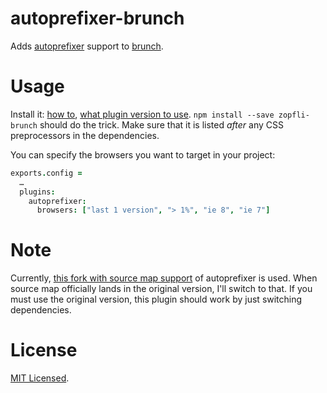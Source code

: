 autoprefixer-brunch
===================

Adds [autoprefixer] support to [brunch].

[autoprefixer]: https://github.com/ai/autoprefixer
[brunch]: https://brunch.io/


Usage
=====

Install it: [how to][usage], [what plugin version to use][version].
`npm install --save zopfli- brunch` should do the trick. Make sure that it is listed _after_ any CSS
preprocessors in the dependencies.

You can specify the browsers you want to target in your project:

```coffeescript
exports.config =
  …
  plugins:
    autoprefixer:
      browsers: ["last 1 version", "> 1%", "ie 8", "ie 7"]
```

[usage]: https://github.com/brunch/brunch/blob/master/docs/plugins.md#usage
[version]: https://github.com/brunch/brunch/blob/master/docs/faq.md#what-version-of-plugin-do-i-need-to-use


Note
====

Currently, [this fork with source map support][fork] of autoprefixer is used. When source map
officially lands in the original version, I'll switch to that. If you must use the original version,
this plugin should work by just switching dependencies.

[fork]: https://github.com/lydell/autoprefixer/tree/source-maps


License
=======

[MIT Licensed](LICENSE).
